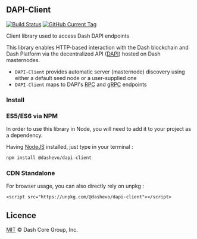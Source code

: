 ## DAPI-Client

[![Build Status](https://travis-ci.com/dashevo/dapi-client.svg?branch=master)](https://travis-ci.com/dashevo/dapi-client)
[![GitHub Current Tag](https://img.shields.io/github/tag-date/dashevo/dapi-client.svg)](https://github.com/dashevo/dapi-client/tags)

Client library used to access Dash DAPI endpoints

This library enables HTTP-based interaction with the Dash blockchain and Dash
Platform via the decentralized API ([DAPI](https://github.com/dashevo/dapi))
hosted on Dash masternodes.

 - `DAPI-Client` provides automatic server (masternode) discovery using either a default seed node or a user-supplied one
 - `DAPI-Client` maps to DAPI's [RPC](https://github.com/dashevo/dapi/tree/master/lib/rpcServer/commands) and [gRPC](https://github.com/dashevo/dapi/tree/master/lib/grpcServer/handlers) endpoints

### Install

### ES5/ES6 via NPM

In order to use this library in Node, you will need to add it to your project as a dependency.

Having [NodeJS](https://nodejs.org/) installed, just type in your terminal :

```sh
npm install @dashevo/dapi-client
```

### CDN Standalone

For browser usage, you can also directly rely on unpkg :

```
<script src="https://unpkg.com/@dashevo/dapi-client"></script>
```


## Licence

[MIT](https://github.com/dashevo/dapi-client/blob/master/LICENCE.md) © Dash Core Group, Inc.


